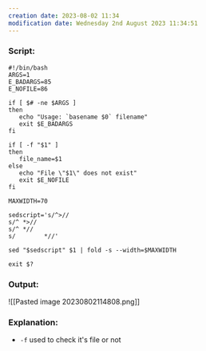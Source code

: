 ```yaml
---
creation date: 2023-08-02 11:34
modification date: Wednesday 2nd August 2023 11:34:51
---
```


### Script:[](https://tldp.org/LDP/abs/html/contributed-scripts.html#MAILFORMAT)

```
#!/bin/bash
ARGS=1
E_BADARGS=85
E_NOFILE=86

if [ $# -ne $ARGS ]
then
   echo "Usage: `basename $0` filename"
   exit $E_BADARGS
fi

if [ -f "$1" ]
then
   file_name=$1
else
   echo "File \"$1\" does not exist"
   exit $E_NOFILE
fi

MAXWIDTH=70

sedscript='s/^>//
s/^ *>//
s/^ *//
s/        *//'

sed "$sedscript" $1 | fold -s --width=$MAXWIDTH

exit $?
```

### Output:

![[Pasted image 20230802114808.png]]


### Explanation:

* `-f` used to check it's file or not


